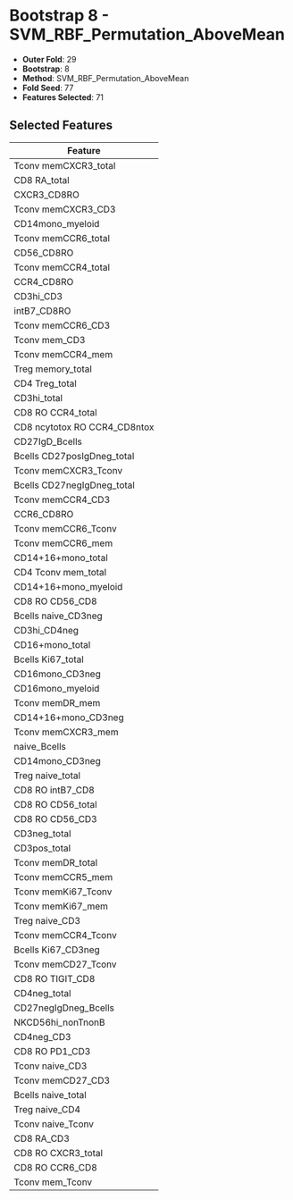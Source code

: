 # Bootstrap 8 - SVM_RBF_Permutation_AboveMean

- **Outer Fold**: 29
- **Bootstrap**: 8
- **Method**: SVM_RBF_Permutation_AboveMean
- **Fold Seed**: 77
- **Features Selected**: 71

## Selected Features

| Feature |
|---------|
| Tconv memCXCR3_total |
| CD8 RA_total |
| CXCR3_CD8RO |
| Tconv memCXCR3_CD3 |
| CD14mono_myeloid |
| Tconv memCCR6_total |
| CD56_CD8RO |
| Tconv memCCR4_total |
| CCR4_CD8RO |
| CD3hi_CD3 |
| intB7_CD8RO |
| Tconv memCCR6_CD3 |
| Tconv mem_CD3 |
| Tconv memCCR4_mem |
| Treg memory_total |
| CD4 Treg_total |
| CD3hi_total |
| CD8 RO CCR4_total |
| CD8 ncytotox RO CCR4_CD8ntox |
| CD27IgD_Bcells |
| Bcells CD27posIgDneg_total |
| Tconv memCXCR3_Tconv |
| Bcells CD27negIgDneg_total |
| Tconv memCCR4_CD3 |
| CCR6_CD8RO |
| Tconv memCCR6_Tconv |
| Tconv memCCR6_mem |
| CD14+16+mono_total |
| CD4 Tconv mem_total |
| CD14+16+mono_myeloid |
| CD8 RO CD56_CD8 |
| Bcells naive_CD3neg |
| CD3hi_CD4neg |
| CD16+mono_total |
| Bcells Ki67_total |
| CD16mono_CD3neg |
| CD16mono_myeloid |
| Tconv memDR_mem |
| CD14+16+mono_CD3neg |
| Tconv memCXCR3_mem |
| naive_Bcells |
| CD14mono_CD3neg |
| Treg naive_total |
| CD8 RO intB7_CD8 |
| CD8 RO CD56_total |
| CD8 RO CD56_CD3 |
| CD3neg_total |
| CD3pos_total |
| Tconv memDR_total |
| Tconv memCCR5_mem |
| Tconv memKi67_Tconv |
| Tconv memKi67_mem |
| Treg naive_CD3 |
| Tconv memCCR4_Tconv |
| Bcells Ki67_CD3neg |
| Tconv memCD27_Tconv |
| CD8 RO TIGIT_CD8 |
| CD4neg_total |
| CD27negIgDneg_Bcells |
| NKCD56hi_nonTnonB |
| CD4neg_CD3 |
| CD8 RO PD1_CD3 |
| Tconv naive_CD3 |
| Tconv memCD27_CD3 |
| Bcells naive_total |
| Treg naive_CD4 |
| Tconv naive_Tconv |
| CD8 RA_CD3 |
| CD8 RO CXCR3_total |
| CD8 RO CCR6_CD8 |
| Tconv mem_Tconv |
